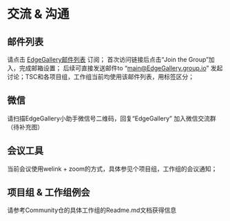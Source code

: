 # 交流 & 沟通

## 邮件列表
请点击 [EdgeGallery邮件列表](https://groups.io/g/edgegallery ) 订阅；
首次访问链接后点击“Join the Group”加入，完成邮箱设置；
后续可直接发送邮件to “main@EdgeGallery.group.io” 发起讨论；TSC和各项目组，工作组当前均使用该邮件列表，用标签区分；

## 微信
请扫描EdgeGallery小助手微信号二维码，回复“EdgeGallery” 加入微信交流群
（待补充图）


## 会议工具
当前会议使用welink + zoom的方式，具体参见个项目组，工作组的会议通知；


## 项目组 & 工作组例会
请参考Community仓的具体工作组的Readme.md文档获得信息

